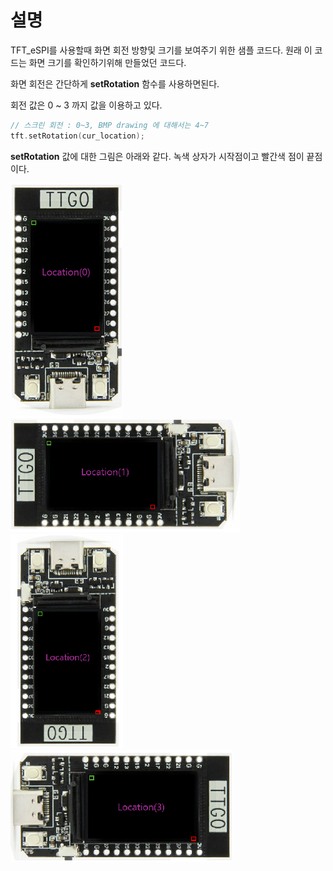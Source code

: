 # 설명

TFT_eSPI를 사용할때 화면 회전 방향및 크기를 보여주기 위한 샘플 코드다. 원래 이 코드는 화면 크기를 확인하기위해 만들었던 코드다.

화면 회전은 간단하게 **setRotation** 함수를 사용하면된다.

회전 값은 0 ~ 3 까지 값을 이용하고 있다.

```c
// 스크린 회전 : 0~3, BMP drawing 에 대해서는 4~7
tft.setRotation(cur_location);
```

**setRotation** 값에 대한 그림은 아래와 같다. 녹색 상자가 시작점이고 빨간색 점이 끝점이다.

![](image/rotation_0.png) ![](image/rotation_1.png) ![](image/rotation_2.png) ![](image/rotation_3.png)